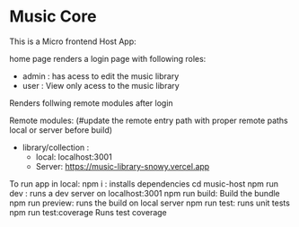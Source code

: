 # Music Core

This is a Micro frontend Host App:

home page renders a login page with following roles:
 - admin : has acess to edit the music library
 - user : View only acess to the music library

Renders follwing remote modules after login

Remote modules: (#update the remote entry path with proper remote paths local or server before build)
 - library/collection : 
    - local: localhost:3001
    - Server: https://music-library-snowy.vercel.app



To run app in local:
 npm i : installs dependencies
 cd music-host
 npm run dev : runs a dev server on localhost:3001
 npm run build: Build the bundle
 npm run preview: runs the build on local server
 npm run test: runs unit tests
 npm run test:coverage   Runs test coverage